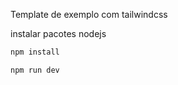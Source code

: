 Template de exemplo com tailwindcss

instalar pacotes nodejs

```bash
npm install
```

```bash
npm run dev
```

